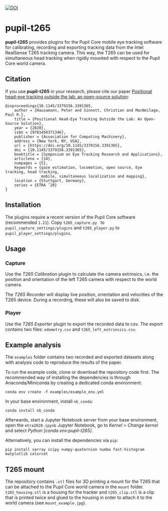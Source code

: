 [![DOI](https://img.shields.io/badge/DOI-10.1145%2F3379156.3391365-blue)](https://doi.org/10.1145/3379156.3391365)

# pupil-t265

**pupil-t265** provides plugins for the Pupil Core mobile eye tracking
 software for calibrating, recording and exporting tracking data from the
 Intel RealSense T265 tracking camera. This way, the T265 can be used for
 simultaneous head tracking when rigidly mounted with respect to the Pupil Core
 world camera. 
 
## Citation

If you use **pupil-t265** in your research, please cite our paper 
[Positional head-eye tracking outside the lab: an open-source solution](https://dl.acm.org/doi/abs/10.1145/3379156.3391365):

    @inproceedings{10.1145/3379156.3391365,
        author = {Hausamann, Peter and Sinnott, Christian and MacNeilage, Paul R.},
        title = {Positional Head-Eye Tracking Outside the Lab: An Open-Source Solution},
        year = {2020},
        isbn = {9781450371346},
        publisher = {Association for Computing Machinery},
        address = {New York, NY, USA},
        url = {https://doi.org/10.1145/3379156.3391365},
        doi = {10.1145/3379156.3391365},
        booktitle = {Symposium on Eye Tracking Research and Applications},
        articleno = {14},
        numpages = {5},
        keywords = {gaze estimation, locomotion, open source, Eye tracking, head tracking, 
                    mobile, simultaneous localization and mapping},
        location = {Stuttgart, Germany},
        series = {ETRA ’20}
    }


## Installation

The plugins require a recent version of the Pupil Core software
 (recommended `1.21`). Copy `t265_capture.py ` to 
 `pupil_capture_settings/plugins` and `t265_player.py` to 
 `pupil_player_settings/plugins`.

## Usage

### Capture

Use the *T265 Calibration* plugin to calculate the camera extrinsics, i.e.
 the position and orientation of the left T265 camera with respect to the world 
 camera.
 
The *T265 Recorder* will display live position, orientation and velocities
 of the T265 device. During a recording, these will also be saved to disk.

### Player

Use the *T265 Exporter* plugin to export the recorded data to csv. The
 export contains two files: `odometry.csv` and `t265_left_extrinsics.csv`.

## Example analysis

The `examples` folder contains two recorded and exported datasets along with
 analysis code to reproduce the results of the paper.
 
To run the example code, clone or download the repository code first. The
 recommended way of installing the dependencies is through Anaconda/Miniconda 
 by creating a dedicated conda environment:
 
    conda env create -f examples/example_env.yml
    
In your base environment, install `nb_conda`:

    conda install nb_conda
    
Afterwards, start a Jupyter Notebook server from your base environment, open
 the `etra2020.ipynb` Jupyter Notebook, go to *Kernel > Change kernel*
 and select *Python [conda env:pupil-t265]*.
 
Alternatively, you can install the dependencies via `pip`:

    pip install xarray scipy numpy-quaternion numba fast-histogram matplotlib colorcet
    
## T265 mount

The repository contains `.stl` files for 3D printing a mount for the T265
 that can be attached to the Pupil Core world camera in the `mount` folder. 
 `t265_housing.stl` is a housing for the tracker and `t265_clip.stl` is a
 clip that is printed twice and glued to the housing in order to attach it to
 the world camera (see `mount_example.jpg`).
